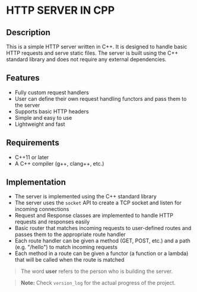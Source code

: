 # HTTP SERVER IN CPP

## Description
This is a simple HTTP server written in C++. It is designed to handle basic HTTP requests and serve static files. The server is built using the C++ standard library and does not require any external dependencies.
## Features
- Fully custom request handlers
- User can define their own request handling functors and pass them to the server
- Supports basic HTTP headers
- Simple and easy to use
- Lightweight and fast
## Requirements
- C++11 or later
- A C++ compiler (g++, clang++, etc.)

## Implementation
- The server is implemented using the C++ standard library
- The server uses the `socket` API to create a TCP socket and listen for incoming connections
- Request and Response classes are implemented to handle HTTP requests and responses easily
- Basic router that matches incoming requests to user-defined routes and passes them to the appropriate route handler
- Each route handler can be given a method (GET, POST, etc.) and a path (e.g. "/hello") to match incoming requests
- Each method in a route can be given a functor (a function or a lambda) that will be called when the route is matched

> The word **user** refers to the person who is building the server.

> **Note:** Check `version_log` for the actual progress of the project.  
